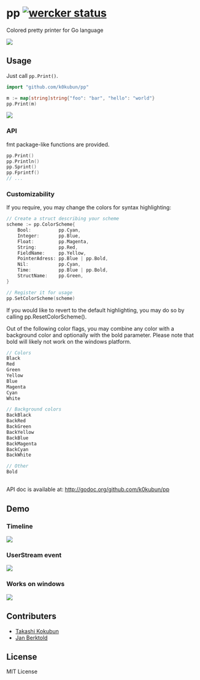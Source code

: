 # pp [![wercker status](https://app.wercker.com/status/6934c847631da2cf672e559f927a90b2/s "wercker status")](https://app.wercker.com/project/bykey/6934c847631da2cf672e559f927a90b2)

Colored pretty printer for Go language

![](http://i.gyazo.com/d3253ae839913b7239a7229caa4af551.png)

## Usage

Just call `pp.Print()`.

```go
import "github.com/k0kubun/pp"

m := map[string]string{"foo": "bar", "hello": "world"}
pp.Print(m)
```

![](http://i.gyazo.com/0d08376ed2656257627f79626d5e0cde.png)

### API

fmt package-like functions are provided.

```go
pp.Print()
pp.Println()
pp.Sprint()
pp.Fprintf()
// ...
```

### Customizability

If you require, you may change the colors for syntax highlighting:

```go
// Create a struct describing your scheme
scheme := pp.ColorScheme{
	Bool:          pp.Cyan,
	Integer:       pp.Blue,
	Float:         pp.Magenta,
	String:        pp.Red,
	FieldName:     pp.Yellow,
	PointerAdress: pp.Blue | pp.Bold,
	Nil:           pp.Cyan,
	Time:          pp.Blue | pp.Bold,
	StructName:    pp.Green,
}

// Register it for usage
pp.SetColorScheme(scheme)
```

If you would like to revert to the default highlighting, you may do so by calling pp.ResetColorScheme().

Out of the following color flags, you may combine any color with a background color and optionally with the bold parameter. Please note that bold will likely not work on the windows platform.

```go
// Colors
Black
Red
Green
Yellow
Blue
Magenta
Cyan
White

// Background colors
BackBlack
BackRed
BackGreen
BackYellow
BackBlue
BackMagenta
BackCyan
BackWhite

// Other
Bold
```

##
API doc is available at: http://godoc.org/github.com/k0kubun/pp

## Demo

### Timeline

![](http://i.gyazo.com/a8adaeec965db943486e35083cf707f2.png)

### UserStream event

![](http://i.gyazo.com/1e88915b3a6a9129f69fb5d961c4f079.png)

### Works on windows

![](http://i.gyazo.com/ab791997a980f1ab3ee2a01586efdce6.png)

## Contributers
- [Takashi Kokubun](https://github.com/k0kubun)
- [Jan Berktold](https://github.com/JanBerktold)

## License

MIT License
